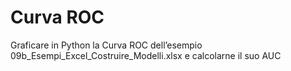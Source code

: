 # Curva ROC

Graficare in Python la Curva ROC dell’esempio 09b_Esempi_Excel_Costruire_Modelli.xlsx e calcolarne il suo AUC